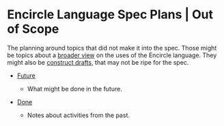 Encircle Language Spec Plans | Out of Scope
===========================================

The planning around topics that did not make it into the spec. Those might be topics about a [broader view](https://github.com/jjvanzon/Encircle-Language-Spec/tree/master/broader-view) on the uses of the Encircle language. They might also be [construct drafts](https://github.com/jjvanzon/Encircle-Language-Spec/tree/master/constructs-drafts), that may not be ripe for the spec.

- [Future](1.%20Future)

    - What might be done in the future.

- [Done](2.%20Done)

    - Notes about activities from the past.